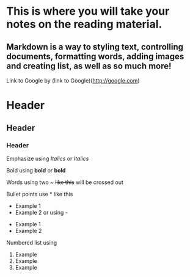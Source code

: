 # This is where you will take your notes on the reading material.

## Markdown is a way to styling text, controlling documents, formatting words, adding images and creating list, as well as so much more!

Link to Google by (link to Google)(http://google.com)

# Header
## Header
### Header

Emphasize using *Italics*
or
_Italics_

Bold using **bold**
or 
__bold__

Words using two ~ ~~like this~~ will be crossed out

Bullet points use * like this
* Example 1
* Example 2
or using -
- Example 1
- Example 2

Numbered list using
1. Example
1. Example
1. Example

